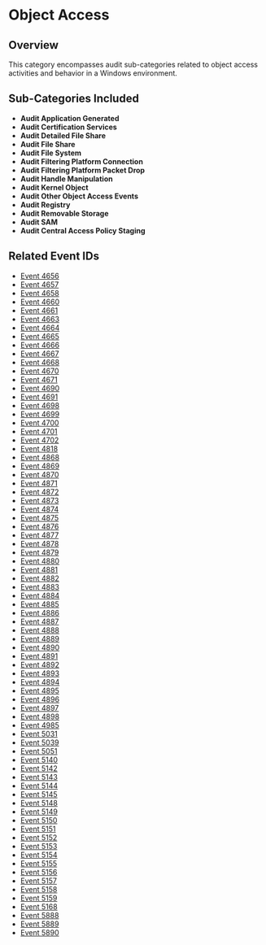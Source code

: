 # Object Access

## Overview
This category encompasses audit sub-categories related to object access activities and behavior in a Windows environment.

## Sub-Categories Included
- **Audit Application Generated**
- **Audit Certification Services**
- **Audit Detailed File Share**
- **Audit File Share**
- **Audit File System**
- **Audit Filtering Platform Connection**
- **Audit Filtering Platform Packet Drop**
- **Audit Handle Manipulation**
- **Audit Kernel Object**
- **Audit Other Object Access Events**
- **Audit Registry**
- **Audit Removable Storage**
- **Audit SAM**
- **Audit Central Access Policy Staging**

## Related Event IDs
- [Event 4656](/EventID_Lookup?event_id=4656&provider=Microsoft-Security-Auditing)
- [Event 4657](/EventID_Lookup?event_id=4657&provider=Microsoft-Security-Auditing)
- [Event 4658](/EventID_Lookup?event_id=4658&provider=Microsoft-Security-Auditing)
- [Event 4660](/EventID_Lookup?event_id=4660&provider=Microsoft-Security-Auditing)
- [Event 4661](/EventID_Lookup?event_id=4661&provider=Microsoft-Security-Auditing)
- [Event 4663](/EventID_Lookup?event_id=4663&provider=Microsoft-Security-Auditing)
- [Event 4664](/EventID_Lookup?event_id=4664&provider=Microsoft-Security-Auditing)
- [Event 4665](/EventID_Lookup?event_id=4665&provider=Microsoft-Security-Auditing)
- [Event 4666](/EventID_Lookup?event_id=4666&provider=Microsoft-Security-Auditing)
- [Event 4667](/EventID_Lookup?event_id=4667&provider=Microsoft-Security-Auditing)
- [Event 4668](/EventID_Lookup?event_id=4668&provider=Microsoft-Security-Auditing)
- [Event 4670](/EventID_Lookup?event_id=4670&provider=Microsoft-Security-Auditing)
- [Event 4671](/EventID_Lookup?event_id=4671&provider=Microsoft-Security-Auditing)
- [Event 4690](/EventID_Lookup?event_id=4690&provider=Microsoft-Security-Auditing)
- [Event 4691](/EventID_Lookup?event_id=4691&provider=Microsoft-Security-Auditing)
- [Event 4698](/EventID_Lookup?event_id=4698&provider=Microsoft-Security-Auditing)
- [Event 4699](/EventID_Lookup?event_id=4699&provider=Microsoft-Security-Auditing)
- [Event 4700](/EventID_Lookup?event_id=4700&provider=Microsoft-Security-Auditing)
- [Event 4701](/EventID_Lookup?event_id=4701&provider=Microsoft-Security-Auditing)
- [Event 4702](/EventID_Lookup?event_id=4702&provider=Microsoft-Security-Auditing)
- [Event 4818](/EventID_Lookup?event_id=4818&provider=Microsoft-Security-Auditing)
- [Event 4868](/EventID_Lookup?event_id=4868&provider=Microsoft-Security-Auditing)
- [Event 4869](/EventID_Lookup?event_id=4869&provider=Microsoft-Security-Auditing)
- [Event 4870](/EventID_Lookup?event_id=4870&provider=Microsoft-Security-Auditing)
- [Event 4871](/EventID_Lookup?event_id=4871&provider=Microsoft-Security-Auditing)
- [Event 4872](/EventID_Lookup?event_id=4872&provider=Microsoft-Security-Auditing)
- [Event 4873](/EventID_Lookup?event_id=4873&provider=Microsoft-Security-Auditing)
- [Event 4874](/EventID_Lookup?event_id=4874&provider=Microsoft-Security-Auditing)
- [Event 4875](/EventID_Lookup?event_id=4875&provider=Microsoft-Security-Auditing)
- [Event 4876](/EventID_Lookup?event_id=4876&provider=Microsoft-Security-Auditing)
- [Event 4877](/EventID_Lookup?event_id=4877&provider=Microsoft-Security-Auditing)
- [Event 4878](/EventID_Lookup?event_id=4878&provider=Microsoft-Security-Auditing)
- [Event 4879](/EventID_Lookup?event_id=4879&provider=Microsoft-Security-Auditing)
- [Event 4880](/EventID_Lookup?event_id=4880&provider=Microsoft-Security-Auditing)
- [Event 4881](/EventID_Lookup?event_id=4881&provider=Microsoft-Security-Auditing)
- [Event 4882](/EventID_Lookup?event_id=4882&provider=Microsoft-Security-Auditing)
- [Event 4883](/EventID_Lookup?event_id=4883&provider=Microsoft-Security-Auditing)
- [Event 4884](/EventID_Lookup?event_id=4884&provider=Microsoft-Security-Auditing)
- [Event 4885](/EventID_Lookup?event_id=4885&provider=Microsoft-Security-Auditing)
- [Event 4886](/EventID_Lookup?event_id=4886&provider=Microsoft-Security-Auditing)
- [Event 4887](/EventID_Lookup?event_id=4887&provider=Microsoft-Security-Auditing)
- [Event 4888](/EventID_Lookup?event_id=4888&provider=Microsoft-Security-Auditing)
- [Event 4889](/EventID_Lookup?event_id=4889&provider=Microsoft-Security-Auditing)
- [Event 4890](/EventID_Lookup?event_id=4890&provider=Microsoft-Security-Auditing)
- [Event 4891](/EventID_Lookup?event_id=4891&provider=Microsoft-Security-Auditing)
- [Event 4892](/EventID_Lookup?event_id=4892&provider=Microsoft-Security-Auditing)
- [Event 4893](/EventID_Lookup?event_id=4893&provider=Microsoft-Security-Auditing)
- [Event 4894](/EventID_Lookup?event_id=4894&provider=Microsoft-Security-Auditing)
- [Event 4895](/EventID_Lookup?event_id=4895&provider=Microsoft-Security-Auditing)
- [Event 4896](/EventID_Lookup?event_id=4896&provider=Microsoft-Security-Auditing)
- [Event 4897](/EventID_Lookup?event_id=4897&provider=Microsoft-Security-Auditing)
- [Event 4898](/EventID_Lookup?event_id=4898&provider=Microsoft-Security-Auditing)
- [Event 4985](/EventID_Lookup?event_id=4985&provider=Microsoft-Security-Auditing)
- [Event 5031](/EventID_Lookup?event_id=5031&provider=Microsoft-Security-Auditing)
- [Event 5039](/EventID_Lookup?event_id=5039&provider=Microsoft-Security-Auditing)
- [Event 5051](/EventID_Lookup?event_id=5051&provider=Microsoft-Security-Auditing)
- [Event 5140](/EventID_Lookup?event_id=5140&provider=Microsoft-Security-Auditing)
- [Event 5142](/EventID_Lookup?event_id=5142&provider=Microsoft-Security-Auditing)
- [Event 5143](/EventID_Lookup?event_id=5143&provider=Microsoft-Security-Auditing)
- [Event 5144](/EventID_Lookup?event_id=5144&provider=Microsoft-Security-Auditing)
- [Event 5145](/EventID_Lookup?event_id=5145&provider=Microsoft-Security-Auditing)
- [Event 5148](/EventID_Lookup?event_id=5148&provider=Microsoft-Security-Auditing)
- [Event 5149](/EventID_Lookup?event_id=5149&provider=Microsoft-Security-Auditing)
- [Event 5150](/EventID_Lookup?event_id=5150&provider=Microsoft-Security-Auditing)
- [Event 5151](/EventID_Lookup?event_id=5151&provider=Microsoft-Security-Auditing)
- [Event 5152](/EventID_Lookup?event_id=5152&provider=Microsoft-Security-Auditing)
- [Event 5153](/EventID_Lookup?event_id=5153&provider=Microsoft-Security-Auditing)
- [Event 5154](/EventID_Lookup?event_id=5154&provider=Microsoft-Security-Auditing)
- [Event 5155](/EventID_Lookup?event_id=5155&provider=Microsoft-Security-Auditing)
- [Event 5156](/EventID_Lookup?event_id=5156&provider=Microsoft-Security-Auditing)
- [Event 5157](/EventID_Lookup?event_id=5157&provider=Microsoft-Security-Auditing)
- [Event 5158](/EventID_Lookup?event_id=5158&provider=Microsoft-Security-Auditing)
- [Event 5159](/EventID_Lookup?event_id=5159&provider=Microsoft-Security-Auditing)
- [Event 5168](/EventID_Lookup?event_id=5168&provider=Microsoft-Security-Auditing)
- [Event 5888](/EventID_Lookup?event_id=5888&provider=Microsoft-Security-Auditing)
- [Event 5889](/EventID_Lookup?event_id=5889&provider=Microsoft-Security-Auditing)
- [Event 5890](/EventID_Lookup?event_id=5890&provider=Microsoft-Security-Auditing)
